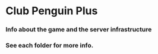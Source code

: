 # Club Penguin Plus

### Info about the game and the server infrastructure

### See each folder for more info.
